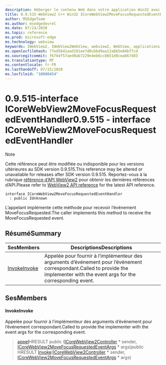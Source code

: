 ```yaml
---
description: Héberger le contenu Web dans votre application Win32 avec le contrôle Microsoft Edge WebView2
title: 0.9.515-WebView2 C++ Win32 ICoreWebView2MoveFocusRequestedEventHandler
author: MSEdgeTeam
ms.author: msedgedevrel
ms.date: 07/14/2020
ms.topic: reference
ms.prod: microsoft-edge
ms.technology: webview
keywords: IWebView2, IWebView2WebView, webview2, WebView, applications Win32, Win32, Edge, ICoreWebView2, ICoreWebView2Controller, contrôle de navigateur, html Edge
ms.openlocfilehash: 77ed5641aad191ee7d0cbbd9aa12a8b5e84bf7cd
ms.sourcegitcommit: f6764f57aed9ab7229e4eb6cc8851d0cea667403
ms.translationtype: MT
ms.contentlocale: fr-FR
ms.lasthandoff: 07/15/2020
ms.locfileid: "10880454"
---
```

# <span data-ttu-id="e5f81-104">0.9.515-interface ICoreWebView2MoveFocusRequestedEventHandler</span><span class="sxs-lookup"><span data-stu-id="e5f81-104">0.9.515 - interface ICoreWebView2MoveFocusRequestedEventHandler</span></span> 

> [!NOTE]
> <span data-ttu-id="e5f81-105">Cette référence peut être modifiée ou indisponible pour les versions ultérieures au SDK version 0.9.515.</span><span class="sxs-lookup"><span data-stu-id="e5f81-105">This reference may be altered or unavailable for releases after SDK version 0.9.515.</span></span> <span data-ttu-id="e5f81-106">Reportez-vous à la rubrique [référence d’API WebView2](../../../webview2-api-reference.md) pour obtenir les dernières références d’API.</span><span class="sxs-lookup"><span data-stu-id="e5f81-106">Please refer to [WebView2 API reference](../../../webview2-api-reference.md) for the latest API reference.</span></span>

```
interface ICoreWebView2MoveFocusRequestedEventHandler
  : public IUnknown
```

<span data-ttu-id="e5f81-107">L’appelant implémente cette méthode pour recevoir l’événement MoveFocusRequested.</span><span class="sxs-lookup"><span data-stu-id="e5f81-107">The caller implements this method to receive the MoveFocusRequested event.</span></span>

## <span data-ttu-id="e5f81-108">Résumé</span><span class="sxs-lookup"><span data-stu-id="e5f81-108">Summary</span></span>

 <span data-ttu-id="e5f81-109">Ses</span><span class="sxs-lookup"><span data-stu-id="e5f81-109">Members</span></span>                        | <span data-ttu-id="e5f81-110">Descriptions</span><span class="sxs-lookup"><span data-stu-id="e5f81-110">Descriptions</span></span>
--------------------------------|---------------------------------------------
[<span data-ttu-id="e5f81-111">Invoke</span><span class="sxs-lookup"><span data-stu-id="e5f81-111">Invoke</span></span>](#invoke) | <span data-ttu-id="e5f81-112">Appelée pour fournir à l’implémenteur des arguments d’événement pour l’événement correspondant.</span><span class="sxs-lookup"><span data-stu-id="e5f81-112">Called to provide the implementer with the event args for the corresponding event.</span></span>

## <span data-ttu-id="e5f81-113">Ses</span><span class="sxs-lookup"><span data-stu-id="e5f81-113">Members</span></span>

#### <span data-ttu-id="e5f81-114">Invoke</span><span class="sxs-lookup"><span data-stu-id="e5f81-114">Invoke</span></span> 

<span data-ttu-id="e5f81-115">Appelée pour fournir à l’implémenteur des arguments d’événement pour l’événement correspondant.</span><span class="sxs-lookup"><span data-stu-id="e5f81-115">Called to provide the implementer with the event args for the corresponding event.</span></span>

> <span data-ttu-id="e5f81-116">[appel](#invoke)HRESULT public ([ICoreWebView2Controller](icorewebview2controller.md) \* sender, [ICoreWebView2MoveFocusRequestedEventArgs](icorewebview2movefocusrequestedeventargs.md) \* args)</span><span class="sxs-lookup"><span data-stu-id="e5f81-116">public HRESULT [Invoke](#invoke)([ICoreWebView2Controller](icorewebview2controller.md) \* sender, [ICoreWebView2MoveFocusRequestedEventArgs](icorewebview2movefocusrequestedeventargs.md) \* args)</span></span>

